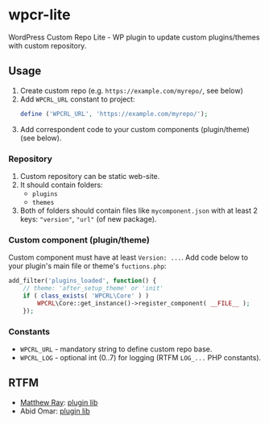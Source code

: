 # wpcr-lite

WordPress Custom Repo Lite - WP plugin to update custom plugins/themes with custom repository.

## Usage

1. Create custom repo (e.g. `https://example.com/myrepo/`, see below)
1. Add `WPCRL_URL` constant to project:
   ```php
   define ('WPCRL_URL', 'https://example.com/myrepo/');
   ```
1. Add correspondent code to your custom components (plugin/theme) (see below).

### Repository

1. Custom repository can be static web-site.
2. It should contain folders:
   - `plugins`
   - `themes`
1. Both of folders should contain files like `mycomponent.json` with at least 2 keys: `"version"`, `"url"` (of new package).

### Custom component (plugin/theme)

Custom component must have at least `Version: ...`.
Add code below to your plugin's main file or theme's `fuctions.php`:

```php
add_filter('plugins_loaded', function() {
    // theme: 'after_setup_theme' or 'init'
	if ( class_exists( 'WPCRL\Core' ) )
		WPCRL\Core::get_instance()->register_component( __FILE__ );
    });
```

### Constants
- `WPCRL_URL` - mandatory string to define custom repo base.
- `WPCRL_LOG` - optional int (0..7) for logging (RTFM `LOG_...` PHP constants).

## RTFM
- [Matthew Ray](https://www.smashingmagazine.com/2015/08/deploy-wordpress-plugins-with-github-using-transients/): [plugin lib](https://github.com/rayman813/smashing-updater-plugin)
- Abid Omar: [plugin lib](https://github.com/omarabid/Self-Hosted-WordPress-Plugin-repository)
